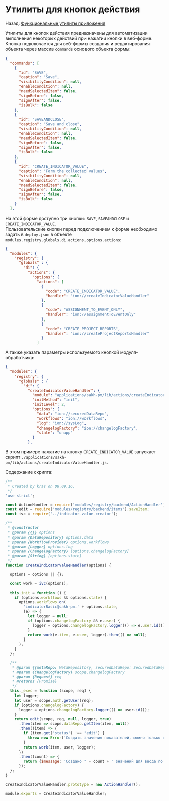 # Утилиты для кнопок действия
Назад: [Функциональные утилиты приложения](./readme.md) 
  
Утилиты для кнопок действия предназначены для автоматизации выполнения некоторых действий при нажатии кнопки в веб-форме.
Кнопка подключается для веб-формы создания и редактирования объекта через массив `commands` основого объекта формы:
```json
{
  "commands": [
    {
      "id": "SAVE",
      "caption": "Save",
      "visibilityCondition": null,
      "enableCondition": null,
      "needSelectedItem": false,
      "signBefore": false,
      "signAfter": false,
      "isBulk": false
    },
    {
      "id": "SAVEANDCLOSE",
      "caption": "Save and close",
      "visibilityCondition": null,
      "enableCondition": null,
      "needSelectedItem": false,
      "signBefore": false,
      "signAfter": false,
      "isBulk": false
    },
    {
      "id": "CREATE_INDICATOR_VALUE",
      "caption": "Form the collected values",
      "visibilityCondition": null,
      "enableCondition": null,
      "needSelectedItem": false,
      "signBefore": false,
      "signAfter": false,
      "isBulk": false
    }
  ],
```

На этой форме доступно три кнопки: `SAVE`, `SAVEANDCLOSE` и `CREATE_INDICATOR_VALUE`.  
Пользовательские кнопки перед подключением к форме необходимо задать в `deploy.json` в объекте `modules.registry.globals.di.actions.options.actions`:
```json
{
  "modules": {
    "registry": {
      "globals" : {
        "di": {
          "actions": {
            "options": {
              "actions": [
                {
                  "code": "CREATE_INDICATOR_VALUE",
                  "handler": "ion://createIndicatorValueHandler"
                },
                {
                  "code": "ASSIGNMENT_TO_EVENT_ONLY",
                  "handler": "ion://assignmentToEventOnly"
                },
                {
                  "code": "CREATE_PROJECT_REPORTS",
                  "handler": "ion://createProjectReportsHandler"
                }
              ]
```

А также указать параметры используемого кнопкой модуля-обработчика:
```json
{
  "modules": {
    "registry": {
      "globals" : {
        "di": {
          "createIndicatorValueHandler": {
            "module": "applications/sakh-pm/lib/actions/createIndicatorValueHandler",
            "initMethod": "init",
            "initLevel": 2,
            "options": {
              "data": "ion://securedDataRepo",
              "workflows": "ion://workflows",
              "log": "ion://sysLog",
              "changelogFactory": "ion://changelogFactory",
              "state": "onapp"
            }
          },
```

В этом примере нажатие на кнопку `CREATE_INDICATOR_VALUE` запускает скрипт `./applications/sakh-pm/lib/actions/createIndicatorValueHandler.js`.  
  
Содержание скрипта:
```js
/**
 * Created by kras on 08.09.16.
 */
'use strict';

const ActionHandler = require('modules/registry/backend/ActionHandler');
const edit = require('modules/registry/backend/items').saveItem;
const ivc = require('../indicator-value-creator');

/**
 * @constructor
 * @param {{}} options
 * @param {DataRepository} options.data
 * @param {WorkflowProvider} options.workflows
 * @param {Logger} options.log
 * @param {ChangelogFactory} [options.changelogFactory]
 * @param {String} [options.state]
 */
function CreateIndicatorValueHandler(options) {

  options = options || {};

  const work = ivc(options);

  this.init = function () {
    if (options.workflows && options.state) {
      options.workflows.on(
        'indicatorBasic@sakh-pm.' + options.state,
        (e) => {
          let logger = null;
          if (options.changelogFactory && e.user) {
            logger = options.changelogFactory.logger(() => e.user.id());
          }
          return work(e.item, e.user, logger).then(() => null);
        }
      );
    }
  };

  /**
   * @param {{metaRepo: MetaRepository, securedDataRepo: SecuredDataRepository}} scope
   * @param {ChangelogFactory} scope.changelogFactory
   * @param {Request} req
   * @returns {Promise}
   */
  this._exec = function (scope, req) {
    let logger;
    let user = scope.auth.getUser(req);
    if (options.changelogFactory) {
      logger = options.changelogFactory.logger(() => user.id());
    }
    return edit(scope, req, null, logger, true)
      .then(item => scope.dataRepo.getItem(item, null))
      .then((item) => {
        if (item.get('status') !== 'edit') {
          throw new Error('Создать значения показателей, можно только при редактировании!');
        }
        return work(item, user, logger);
      })
      .then((count) => {
        return {$message: 'Создано ' + count + ' значений для ввода по периодам!'};
      });
  };
}

CreateIndicatorValueHandler.prototype = new ActionHandler();

module.exports = CreateIndicatorValueHandler;
``` 